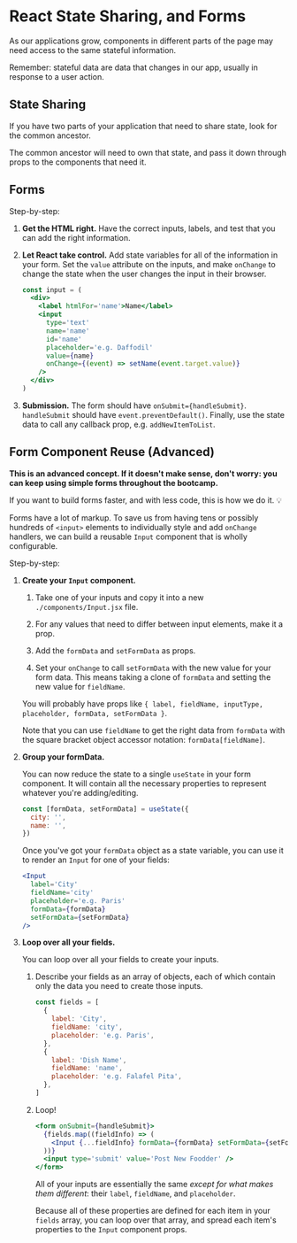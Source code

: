 # React State Sharing, and Forms

As our applications grow, components in different parts of the page may need access to the same stateful information.

Remember: stateful data are data that changes in our app, usually in response to a user action.

## State Sharing

If you have two parts of your application that need to share state, look for the common ancestor.

The common ancestor will need to own that state, and pass it down through props to the components that need it.

## Forms

Step-by-step:

1. **Get the HTML right.** Have the correct inputs, labels, and test that you can add the right information.
2. **Let React take control.** Add state variables for all of the information in your form. Set the `value` attribute on the inputs, and make `onChange` to change the state when the user changes the input in their browser.

   ```jsx
   const input = (
     <div>
       <label htmlFor='name'>Name</label>
       <input
         type='text'
         name='name'
         id='name'
         placeholder='e.g. Daffodil'
         value={name}
         onChange={(event) => setName(event.target.value)}
       />
     </div>
   )
   ```

3. **Submission.** The form should have `onSubmit={handleSubmit}`. `handleSubmit` should have `event.preventDefault()`. Finally, use the state data to call any callback prop, e.g. `addNewItemToList`.

## Form Component Reuse (Advanced)

**This is an advanced concept. If it doesn't make sense, don't worry: you can keep using simple forms throughout the bootcamp.**

If you want to build forms faster, and with less code, this is how we do it. 💡

Forms have a lot of markup.
To save us from having tens or possibly hundreds of `<input>` elements to individually style and add `onChange` handlers,
we can build a reusable `Input` component that is wholly configurable.

Step-by-step:

1. **Create your `Input` component.**

   1. Take one of your inputs and copy it into a new `./components/Input.jsx` file.
   2. For any values that need to differ between input elements, make it a prop.
   3. Add the `formData` and `setFormData` as props.

   4. Set your `onChange` to call `setFormData` with the new value for your form data. This means taking a clone of `formData` and setting the new value for `fieldName`.

   You will probably have props like `{ label, fieldName, inputType, placeholder, formData, setFormData }`.

   Note that you can use `fieldName` to get the right data from `formData` with the square bracket object accessor notation: `formData[fieldName]`.

2. **Group your formData.**

   You can now reduce the state to a single `useState` in your form component. It will contain all the necessary properties to represent whatever you're adding/editing.

   ```jsx
   const [formData, setFormData] = useState({
     city: '',
     name: '',
   })
   ```

   Once you've got your `formData` object as a state variable, you can use it to render an `Input` for one of your fields:

   ```jsx
   <Input
     label='City'
     fieldName='city'
     placeholder='e.g. Paris'
     formData={formData}
     setFormData={setFormData}
   />
   ```

3. **Loop over all your fields.**

   You can loop over all your fields to create your inputs.

   1. Describe your fields as an array of objects, each of which contain only the data you need to create those inputs.

      ```jsx
      const fields = [
        {
          label: 'City',
          fieldName: 'city',
          placeholder: 'e.g. Paris',
        },
        {
          label: 'Dish Name',
          fieldName: 'name',
          placeholder: 'e.g. Falafel Pita',
        },
      ]
      ```

   2. Loop!

      ```jsx
      <form onSubmit={handleSubmit}>
        {fields.map((fieldInfo) => (
          <Input {...fieldInfo} formData={formData} setFormData={setFormData} />
        ))}
        <input type='submit' value='Post New Foodder' />
      </form>
      ```

      All of your inputs are essentially the same _except for what makes them different_: their `label`, `fieldName`, and `placeholder`.

      Because all of these properties are defined for each item in your `fields` array, you can loop over that array, and spread each item's properties to the `Input` component props.

